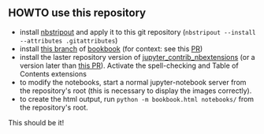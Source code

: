 HOWTO use this repository
-------------------------

- install [nbstripout](https://github.com/kynan/nbstripout) and apply it to this git repository (``nbstripout --install --attributes .gitattributes``)
- install [this branch](https://github.com/fmaussion/bookbook/tree/add-toc) of [bookbook](https://github.com/takluyver/bookbook) (for context: see this [PR](https://github.com/takluyver/bookbook/pull/13))
- install the laster repository version of [jupyter_contrib_nbextensions](https://github.com/ipython-contrib/jupyter_contrib_nbextensions) (or a version later than [this PR](https://github.com/ipython-contrib/jupyter_contrib_nbextensions/pull/1252)). Activate the spell-checking and Table of Contents extensions
- to modify the notebooks, start a normal jupyter-notebook server from the repository's root (this is necessary to display the images correctly).
- to create the html output, run ``python -m bookbook.html notebooks/`` from the repository's root.

This should be it!

